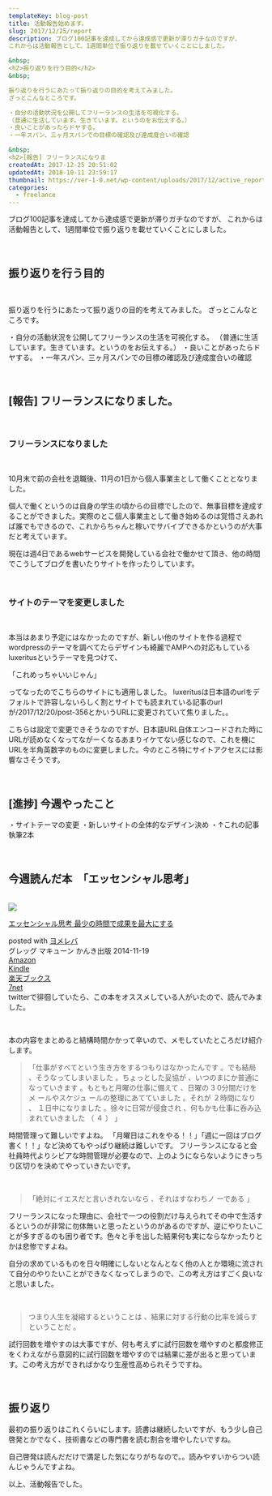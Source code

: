 ```yaml
---
templateKey: blog-post
title: 活動報告始めます。
slug: 2017/12/25/report
description: ブログ100記事を達成してから達成感で更新が滞りガチなのですが、
これからは活動報告として、1週間単位で振り返りを載せていくことにしました。

&nbsp;
<h2>振り返りを行う目的</h2>
&nbsp;

振り返りを行うにあたって振り返りの目的を考えてみました。
ざっとこんなところです。

・自分の活動状況を公開してフリーランスの生活を可視化する。
（普通に生活しています。生きています。というのをお伝えする。）
・良いことがあったらドヤする。
・一年スパン、三ヶ月スパンでの目標の確認及び達成度合いの確認

&nbsp;
<h2>[報告] フリーランスになりま
createdAt: 2017-12-25 20:51:02
updatedAt: 2018-10-11 23:59:17
thumbnail: https://ver-1-0.net/wp-content/uploads/2017/12/active_report.jpg
categories: 
  - freelance
---
```


ブログ100記事を達成してから達成感で更新が滞りガチなのですが、
これからは活動報告として、1週間単位で振り返りを載せていくことにしました。

&nbsp;
<h2>振り返りを行う目的</h2>
&nbsp;

振り返りを行うにあたって振り返りの目的を考えてみました。
ざっとこんなところです。

・自分の活動状況を公開してフリーランスの生活を可視化する。
（普通に生活しています。生きています。というのをお伝えする。）
・良いことがあったらドヤする。
・一年スパン、三ヶ月スパンでの目標の確認及び達成度合いの確認

&nbsp;
<h2>[報告] フリーランスになりました。</h2>
&nbsp;
<h3>フリーランスになりました</h3>
&nbsp;

10月末で前の会社を退職後、11月の1日から個人事業主として働くこととなりました。

個人で働くというのは自身の学生の頃からの目標でしたので、無事目標を達成することができました。実際のとこ個人事業主として働き始めるのは覚悟さえあれば誰でもできるので、これからちゃんと稼いでサバイブできるかというのが大事だと考えています。

現在は週4日であるwebサービスを開発している会社で働かせて頂き、他の時間でこうしてブログを書いたりサイトを作ったりしています。

&nbsp;
<h3>サイトのテーマを変更しました</h3>
&nbsp;

本当はあまり予定にはなかったのですが、新しい他のサイトを作る過程でwordpressのテーマを調べてたらデザインも綺麗でAMPへの対応もしているluxeritusというテーマを見つけて、

「これめっちゃいいじゃん」

ってなったのでこちらのサイトにも適用しました。
luxeritusは日本語のurlをデフォルトで許容しないらしく割とサイトでも読まれている記事のurlが/2017/12/20/post-356とかいうURLに変更されていて焦りました。。

こちらは設定で変更できそうなのですが、日本語URL自体エンコードされた時にURLが読めなくなってながーくなるあまりイケてない感じなので、これを機にURLを半角英数字のものに変更しました。今のところ特にサイトアクセスには影響なさそうです。

&nbsp;
<h2>[進捗] 今週やったこと</h2>
・サイトテーマの変更
・新しいサイトの全体的なデザイン決め
・↑これの記事執筆2本

&nbsp;
<h2>今週読んだ本　「エッセンシャル思考」</h2>
&nbsp;
<div class="cstmreba">
<div class="booklink-box">
<div class="booklink-image"><a href="http://www.amazon.co.jp/exec/obidos/asin/4761270438/llg01-22/" target="_blank" rel="noopener"><img style="border: none;" src="https://images-fe.ssl-images-amazon.com/images/I/51eOOVlZgqL._SL320_.jpg" /></a></div>
<div class="booklink-info">
<div class="booklink-name">

<a href="http://www.amazon.co.jp/exec/obidos/asin/4761270438/llg01-22/" target="_blank" rel="noopener">エッセンシャル思考 最少の時間で成果を最大にする</a>
<div class="booklink-powered-date">posted with <a href="https://yomereba.com" target="_blank" rel="nofollow noopener">ヨメレバ</a></div>
</div>
<div class="booklink-detail">グレッグ マキューン かんき出版 2014-11-19</div>
<div class="booklink-link2">
<div class="shoplinkamazon"><a href="http://www.amazon.co.jp/exec/obidos/asin/4761270438/llg01-22/" target="_blank" rel="noopener">Amazon</a></div>
<div class="shoplinkkindle"><a href="http://www.amazon.co.jp/exec/obidos/ASIN/B00QQKCV6E/llg01-22/" target="_blank" rel="noopener">Kindle</a></div>
<div class="shoplinkrakuten"><a href="https://hb.afl.rakuten.co.jp/hgc/163854b7.d97e8d5b.163854b8.3c41ae34/?pc=http%3A%2F%2Fbooks.rakuten.co.jp%2Frb%2F13023858%2F%3Fscid%3Daf_ich_link_urltxt%26m%3Dhttp%3A%2F%2Fm.rakuten.co.jp%2Fev%2Fbook%2F" target="_blank" rel="noopener">楽天ブックス</a></div>
<div class="shoplinkseven"><a href="https://px.a8.net/svt/ejp?a8mat=2TXHHI+FDP7OQ+2N1Y+BW8O2&amp;a8ejpredirect=http%3A%2F%2F7af-ent.omni7.jp%2Frelay%2Faffiliate%2FentranceProcess.do%3Furl%3Dhttp%253A%252F%252F7net.omni7.jp%252Fsearch%252F%253FsearchKeywordFlg%253D1%2526keyword%253D4-76-127043-8%252520%25257C%2525204-761-27043-8%252520%25257C%2525204-7612-7043-8%252520%25257C%2525204-76127-043-8%252520%25257C%2525204-761270-43-8%252520%25257C%2525204-7612704-3-8" target="_blank" rel="noopener">7net</a><img src="https://www17.a8.net/0.gif?a8mat=2TXHHI+FDP7OQ+2N1Y+BW8O2" alt="" width="1" height="1" border="0" /></div>
</div>
</div>
<div class="booklink-footer"></div>
</div>
</div>
twitterで徘徊していたら、この本をオススメしている人がいたので、読んでみました。

&nbsp;

本の内容をまとめると結構時間かかって辛いので、メモしていたところだけ紹介します。
<blockquote>「仕事がすべてという生き方をするつもりはなかったんです 。でも結局 、そうなってしまいました 。ちょっとした妥協が 、いつのまにか普通になっていきます 。もともと月曜の仕事に備えて 、日曜の 3 0分間だけをメ ールやスケジュ ールの整理にあてていました 。それが ２時間になり 、 １日中になりました 。徐々に日常が侵食され 、何もかも仕事に呑み込まれていきました （ ４ ） 」</blockquote>
時間管理って難しいですよね。
「月曜日はこれをやる！！」「週に一回はブログ書く！！」など決めてもやっぱり継続は難しいです。
フリーランスになると会社員時代よりシビアな時間管理が必要なので、上のようにならないようにきっちり区切りを決めてやっていきたいです。

&nbsp;
<blockquote>「絶対にイエスだと言いきれないなら 、それはすなわちノ ーである 」</blockquote>
フリーランスになった理由に、会社で一つの役割だけ与えられてその中で生活するというのが非常に勿体無いと思ったというのがあるのですが、逆にやりたいことが多すぎるのも困り者です。色々と手を出した結果何も実にならなかったりとかは悲惨ですよね。

自分の求めているものを日々明確にしないとなんとなく他の人とか環境に流されて自分のやりたいことができなくなってしまうので、この考え方はすごく良いなと思いました。

&nbsp;
<blockquote>つまり人生を凝縮するということは 、結果に対する行動の比率を減らすということだ 。</blockquote>
試行回数を増やすのは大事ですが、何も考えずに試行回数を増やすのと都度修正をくわえながら意図的に試行回数を増やすのでは結果に差が出ると思っています。この考え方ができればかなり生産性高められそうですね。

&nbsp;
<h2>振り返り</h2>
最初の振り返りはこれくらいにします。読書は継続したいですが、もう少し自己啓発とかでなく、技術書などの専門書を読む割合を増やしたいですね。

自己啓発は読んだだけで満足した気になりがちなので。。読みやすいからつい読んじゃうんですよね。

以上、活動報告でした。
